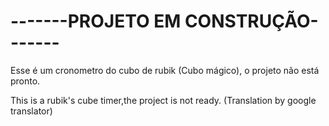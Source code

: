 # -------PROJETO EM CONSTRUÇÃO-------

Esse é um cronometro do cubo de rubik (Cubo mágico), o projeto não está pronto.

This is a rubik's cube timer,the project is not ready. (Translation by google translator)
